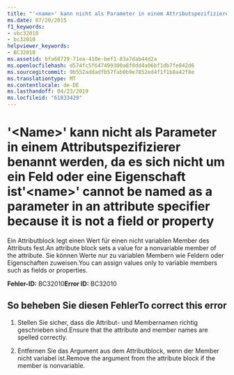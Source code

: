 ```yaml
---
title: "'<name>' kann nicht als Parameter in einem Attributspezifizierer benannt werden, da es sich nicht um ein Feld oder eine Eigenschaft ist"
ms.date: 07/20/2015
f1_keywords:
- vbc32010
- bc32010
helpviewer_keywords:
- BC32010
ms.assetid: bfa68729-71ea-410e-bef1-83a7dab44d2a
ms.openlocfilehash: d574fc5f647499300a8f0dd4a06bf1db7fe842d6
ms.sourcegitcommit: 9b552addadfb57fab0b9e7852ed4f1f1b8a42f8e
ms.translationtype: MT
ms.contentlocale: de-DE
ms.lasthandoff: 04/23/2019
ms.locfileid: "61833429"
---
```

# <a name="name-cannot-be-named-as-a-parameter-in-an-attribute-specifier-because-it-is-not-a-field-or-property"></a><span data-ttu-id="c06ae-102">'\<Name>' kann nicht als Parameter in einem Attributspezifizierer benannt werden, da es sich nicht um ein Feld oder eine Eigenschaft ist</span><span class="sxs-lookup"><span data-stu-id="c06ae-102">'\<name>' cannot be named as a parameter in an attribute specifier because it is not a field or property</span></span>
<span data-ttu-id="c06ae-103">Ein Attributblock legt einen Wert für einen nicht variablen Member des Attributs fest.</span><span class="sxs-lookup"><span data-stu-id="c06ae-103">An attribute block sets a value for a nonvariable member of the attribute.</span></span> <span data-ttu-id="c06ae-104">Sie können Werte nur zu variablen Membern wie Feldern oder Eigenschaften zuweisen.</span><span class="sxs-lookup"><span data-stu-id="c06ae-104">You can assign values only to variable members such as fields or properties.</span></span>  
  
 <span data-ttu-id="c06ae-105">**Fehler-ID:** BC32010</span><span class="sxs-lookup"><span data-stu-id="c06ae-105">**Error ID:** BC32010</span></span>  
  
## <a name="to-correct-this-error"></a><span data-ttu-id="c06ae-106">So beheben Sie diesen Fehler</span><span class="sxs-lookup"><span data-stu-id="c06ae-106">To correct this error</span></span>  
  
1. <span data-ttu-id="c06ae-107">Stellen Sie sicher, dass die Attribut- und Membernamen richtig geschrieben sind.</span><span class="sxs-lookup"><span data-stu-id="c06ae-107">Ensure that the attribute and member names are spelled correctly.</span></span>  
  
2. <span data-ttu-id="c06ae-108">Entfernen Sie das Argument aus dem Attributblock, wenn der Member nicht variabel ist.</span><span class="sxs-lookup"><span data-stu-id="c06ae-108">Remove the argument from the attribute block if the member is nonvariable.</span></span>  
